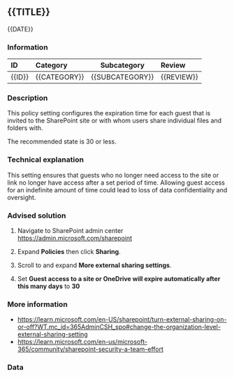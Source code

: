 ## {{TITLE}}

{{DATE}}

###  Information

| ID     | Category     | Subcategory     | Review     |
| :----- | :----------- | --------------- | :--------- |
| {{ID}} | {{CATEGORY}} | {{SUBCATEGORY}} | {{REVIEW}} |

### Description

This policy setting configures the expiration time for each guest that is invited to the SharePoint site or with whom users share individual files and folders with.

The recommended state is 30 or less.

### Technical explanation

This setting ensures that guests who no longer need access to the site or link no longer have access after a set period of time. Allowing guest access for an indefinite amount of time could lead to loss of data confidentiality and oversight.

### Advised solution

1. Navigate to SharePoint admin center https://admin.microsoft.com/sharepoint

2. Expand **Policies** then click **Sharing**.

3. Scroll to and expand **More external sharing settings**.

4. Set **Guest access to a site or OneDrive will expire automatically after this many days** to **30**


### More information

- https://learn.microsoft.com/en-US/sharepoint/turn-external-sharing-on-or-off?WT.mc_id=365AdminCSH_spo#change-the-organization-level-external-sharing-setting
- https://learn.microsoft.com/en-us/microsoft-365/community/sharepoint-security-a-team-effort


### Data